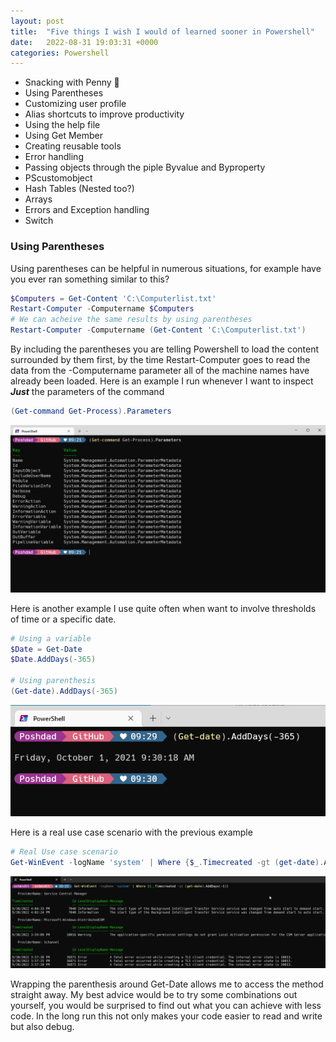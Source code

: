 ```yaml
---
layout: post
title:  "Five things I wish I would of learned sooner in Powershell"
date:   2022-08-31 19:03:31 +0000
categories: Powershell
---
```

* Snacking with Penny :baby:
* Using Parentheses 
* Customizing user profile
* Alias shortcuts to improve productivity
* Using the help file
* Using Get Member
* Creating reusable tools
* Error handling
* Passing objects through the piple Byvalue and Byproperty
* PScustomobject
* Hash Tables (Nested too?)
* Arrays
* Errors and Exception handling
* Switch

### Using Parentheses

Using parentheses can be helpful in numerous situations, for example have you ever ran something similar to this?
```powershell
$Computers = Get-Content 'C:\Computerlist.txt'
Restart-Computer -Computername $Computers
# We can acheive the same results by using parentheses
Restart-Computer -Computername (Get-Content 'C:\Computerlist.txt')
```
By including the parentheses you are telling Powershell to load the content surrounded by them first, by the time Restart-Computer goes to read the data from the -Computername parameter all of the machine names have already been loaded. Here is an example I run whenever I want to inspect ***Just*** the parameters of the command

```powershell
(Get-command Get-Process).Parameters
```
![alt text](/assets/img/Five-Things-Posh/Parameter-Example.png)

Here is another example I use quite often when want to involve thresholds of time or a specific date. 

```powershell
# Using a variable
$Date = Get-Date
$Date.AddDays(-365)

# Using parenthesis
(Get-date).AddDays(-365)

```

![alt text](/assets/img/Five-Things-Posh/Get-Date-Example-01.png)

Here is a real use case scenario with the previous example
```powershell
# Real Use case scenario
Get-WinEvent -logName 'system' | Where {$_.Timecreated -gt (get-date).AddDays(-1)}
```
![alt text](/assets/img/Five-Things-Posh/Get-Date-Example-02.png)

Wrapping the parenthesis around Get-Date allows me to access the method straight away. My best advice would be to try some combinations out yourself, you would be surprised to find out what you can achieve with less code. In the long run this not only makes your code easier to read and write but also debug. 










